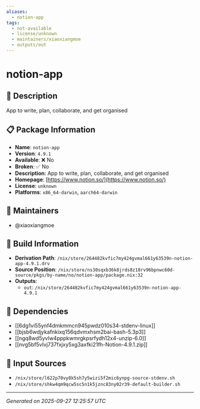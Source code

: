 ```yaml
---
aliases:
  - notion-app
tags:
  - not-available
  - license/unknown
  - maintainers/xiaoxiangmoe
  - outputs/out
---
```


# notion-app

## 📝 Description

App to write, plan, collaborate, and get organised

## 📋 Package Information

- **Name**: `notion-app`
- **Version**: `4.9.1`
- **Available**: ❌ No
- **Broken**: ✅ No
- **Description**: App to write, plan, collaborate, and get organised
- **Homepage**: [https://www.notion.so/](https://www.notion.so/)
- **License**: `unknown`
- **Platforms**: `x86_64-darwin`, `aarch64-darwin`
## 👥 Maintainers

- @xiaoxiangmoe


## 🔧 Build Information

- **Derivation Path**: `/nix/store/264482kvfic7my424gvmal661y63539n-notion-app-4.9.1.drv`
- **Source Position**: `/nix/store/ns30sqxb36k8jrds8z18rv96bpnwc60d-source/pkgs/by-name/no/notion-app/package.nix:32`
- **Outputs**:
  - `out`:  `/nix/store/264482kvfic7my424gvmal661y63539n-notion-app-4.9.1`

## 🔗 Dependencies

- [[6dg1vi55ynf4dmkmmcn945pwdz010s34-stdenv-linux]]
- [[bjsb6wdjykafnkixq156qdvmxhsm2bai-bash-5.3p3]]
- [[ngq8wd5yvlw4pppkwmrgkpsrfydh12x4-unzip-6.0]]
- [[nvg5bf5vlvj737fxjxy5xg3axfki21fh-Notion-4.9.1.zip]]

## 📁 Input Sources

- `/nix/store/l622p70vy8k5sh7y5wizi5f2mic6ynpg-source-stdenv.sh`
- `/nix/store/shkw4qm9qcw5sc5n1k5jznc83ny02r39-default-builder.sh`

---
*Generated on 2025-09-27 12:25:57 UTC*

